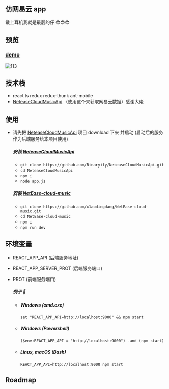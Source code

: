 ## 仿网易云 app

戴上耳机我就是最靓的仔 😎😎😎

## 预览

### [demo](http://43.226.156.242/)

![113](./docs/demo.gif)

## 技术栈

- react ts redux redux-thunk ant-mobile
- [NeteaseCloudMusicApi](https://github.com/Binaryify/NeteaseCloudMusicApi) （使用这个来获取网易云数据）感谢大佬

## 使用

- 请先把 [NeteaseCloudMusicApi](https://github.com/Binaryify/NeteaseCloudMusicApi) 项目 download 下来 并启动 (启动后的服务作为后端服务给本项目使用)

  ##### 安装 [NeteaseCloudMusicApi](https://github.com/Binaryify/NeteaseCloudMusicApi)

  - `git clone https://github.com/Binaryify/NeteaseCloudMusicApi.git`
  - `cd NeteaseCloudMusicApi`
  - `npm i`
  - `node app.js`

  ##### 安装 [NetEase-cloud-music](https://github.com/x1aodingdang/NetEase-cloud-music)

  - `git clone https://github.com/x1aodingdang/NetEase-cloud-music.git`
  - `cd NetEase-cloud-music`
  - `npm i`
  - `npm run dev`

## 环境变量

- REACT_APP_API (后端服务地址)
- REACT_APP_SERVER_PROT (后端服务端口)
- PROT (前端服务端口)

  ##### 例子 🌰

  - ##### Windows (cmd.exe)
    `set "REACT_APP_API=http://localhost:9000" && npm start`
  - ##### Windows (Powershell)
    `($env:REACT_APP_API = "http://localhost:9000") -and (npm start)`
  - ##### Linux, macOS (Bash)
    `REACT_APP_API=http://localhost:9000 npm start`

## Roadmap
